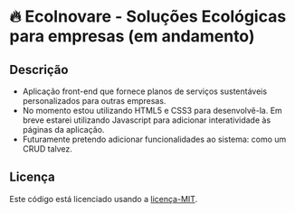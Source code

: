 # 🔥 EcoInovare - Soluções Ecológicas para empresas (em andamento)
## Descrição
- Aplicação front-end que fornece planos de serviços sustentáveis personalizados para outras empresas.
- No momento estou utilizando HTML5 e CSS3 para desenvolvê-la. Em breve estarei utilizando Javascript para adicionar interatividade às páginas da aplicação.
- Futuramente pretendo adicionar funcionalidades ao sistema: como um CRUD talvez.
## Licença
Este código está licenciado usando a [licença-MIT](./LICENSE).
 
